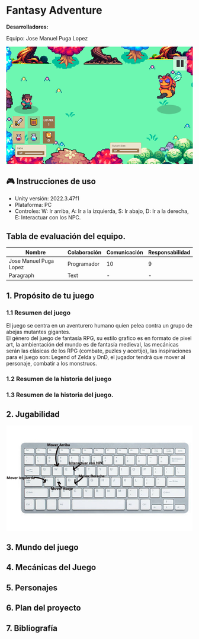 # Fantasy Adventure

**Desarrolladores:**

Equipo: Jose Manuel Puga Lopez 


[Añade una imagen de tu juego.]: #
![](JuegoCaptura.png)

## 🎮 Instrucciones de uso
- Unity versión: 2022.3.47f1
- Plataforma: PC
- Controles: W: Ir arriba, A: Ir a la izquierda, S: Ir abajo, D: Ir a la derecha, E: Interactuar con los NPC.


## Tabla de evaluación del equipo.

| Nombre | Colaboración | Comunicación | Responsabilidad
| ----------- | ----------- | ----------- | ----------- |
| Jose Manuel Puga Lopez | Programador | 10 | 9 |
| Paragraph | Text |  - | - |

## 1. Propósito de tu juego

### 1.1 Resumen del juego

El juego se centra en un aventurero humano quien pelea contra un grupo de abejas mutantes gigantes.<br>
El género del juego de fantasía RPG, su estilo grafico es en formato de pixel art, la ambientación del mundo es de fantasía medieval, las mecánicas serán las clásicas de los RPG (combate, puzles y acertijo), las inspiraciones para el juego son: Legend of Zelda y DnD, el jugador tendrá que mover al personaje, combatir a los monstruos.

### 1.2 Resumen de la historia del juego

[Entre 80 y 100 palabras, manteniendo un enfoque claro en los puntos mencionados.]: # 

### 1.3 Resumen de la historia del juego.

[Incluyan entre 6 y 10 puntos en la lista.]: # 

## 2. Jugabilidad

[Escribe un resumen de mínimo 150 palabras. Incluye al menos una imagen para ilustrar los controles.]: # 
![](teclado.jpg)

## 3. Mundo del juego

[Es importante que su proyecto abarque al menos 4 hojas.]: # 

## 4. Mecánicas del Juego

[Incluye ejemplos claros o diagramas.]: # 

## 5. Personajes

[Es importante que incluyan al menos dos personajes principales completamente diseñados.]: # 

## 6. Plan del proyecto

[El plan debe incluir un diagrama de Gantt con el cronograma de desarrollo, ten en cuenta las fechas.]: # 

## 7. Bibliografía

[Cada fuente debe ser citada de manera correcta, siguiendo el formato APA.]: # 
